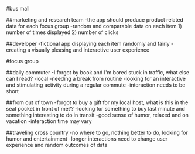 #bus mall

##marketing and research team
  -the app should produce product related data for each focus group
  -random and comparable data on each item 1) number of times displayed 2) number of clicks

##developer
  -fictional app displaying each item randomly and fairly
  -creating a visually pleasing and interactive user experience

#focus group

##daily commuter
  -I forgot by book and I'm bored stuck in traffic, what else can I read?
  -local
  -needing a break from routine
  -looking for an interactive and stimulating activity during a regular commute
  -interaction needs to be short

##from out of town
  -forgot to buy a gift for my local host, what is this in the seat pocket in front of me??
  -looking for something to buy last minute and something interesting to do in transit
  -good sense of humor, relaxed and on vacation
  -interaction time may vary

##traveling cross country
  -no where to go, nothing better to do, looking for humor and entertainment
  -longer interactions need to change user experience and random outcomes of data
